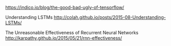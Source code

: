 https://indico.io/blog/the-good-bad-ugly-of-tensorflow/

Understanding LSTMs
http://colah.github.io/posts/2015-08-Understanding-LSTMs/

The Unreasonable Effectiveness of Recurrent Neural Networks
http://karpathy.github.io/2015/05/21/rnn-effectiveness/
